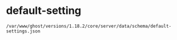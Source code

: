# default-setting

    /var/www/ghost/versions/1.18.2/core/server/data/schema/default-settings.json
